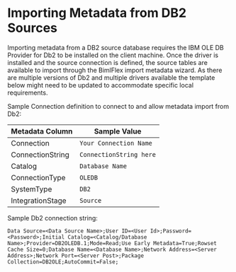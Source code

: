 # Importing Metadata from DB2 Sources

Importing metadata from a DB2 source database requires the IBM OLE DB Provider for Db2 to be installed on the client machine. Once the driver is installed and the source connection is defined, the source tables are available to import through the BimlFlex import metadata wizard. As there are multiple versions of Db2 and multiple drivers available the template below might need to be updated to accommodate specific local requirements.

Sample Connection definition to connect to and allow metadata import from Db2:

| Metadata Column | Sample Value |
| --- | --- |
| Connection | `Your Connection Name` |
| ConnectionString | `ConnectionString here` |
| Catalog | `Database Name` |
| ConnectionType | `OLEDB` |
| SystemType | `DB2` |
| IntegrationStage | `Source` |

Sample Db2 connection string:

```
Data Source=<Data Source Name>;User ID=<User Id>;Password=<Password>;Initial Catalog=<Catalog/Database Name>;Provider=DB2OLEDB.1;Mode=Read;Use Early Metadata=True;Rowset Cache Size=0;Database Name=<Database Name>;Network Address=<Server Address>;Network Port=<Server Post>;Package Collection=DB2OLE;AutoCommit=False;
```